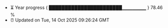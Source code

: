 - ⏳ Year progress { ███████████████████████▁▁▁▁▁▁▁ } 78.46 %
- ⏰ Updated on Tue, 14 Oct 2025 09:26:24 GMT

